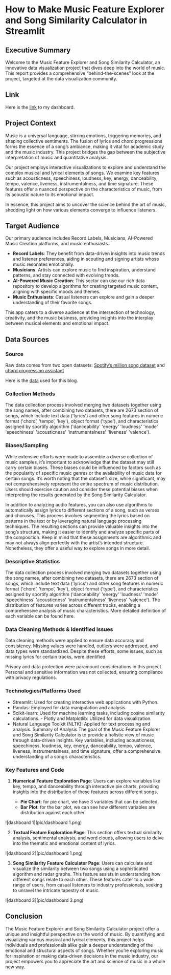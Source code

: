 # How to Make Music Feature Explorer and Song Similarity Calculator in Streamlit

## Executive Summary
Welcome to the Music Feature Explorer and Song Similarity Calculator, an innovative data visualization project that dives deep into the world of music. This report provides a comprehensive “behind-the-scenes” look at the project, targeted at the data visualization community.

## Link
Here is the [link](https://similarity-calculator-dashboard.streamlit.app/) to my dashboard.

## Project Context
Music is a universal language, stirring emotions, triggering memories, and shaping collective sentiments. The fusion of lyrics and chord progressions forms the essence of a song’s ambiance, making it vital for academic study and the music industry. This project bridges the gap between the subjective interpretation of music and quantitative analysis.

Our project employs interactive visualizations to explore and understand the complex musical and lyrical elements of songs. We examine key features such as acousticness, speechiness, loudness, key, energy, danceability, tempo, valence, liveness, instrumentalness, and time signature. These features offer a nuanced perspective on the characteristics of music, from its acoustic nature to its emotional impact.

In essence, this project aims to uncover the science behind the art of music, shedding light on how various elements converge to influence listeners.

## Target Audience
Our primary audience includes Record Labels, Musicians, AI-Powered Music Creation platforms, and music enthusiasts.

- **Record Labels**: They benefit from data-driven insights into music trends and listener preferences, aiding in scouting and signing artists whose music resonates emotionally.
- **Musicians**: Artists can explore music to find inspiration, understand patterns, and stay connected with evolving trends.
- **AI-Powered Music Creation**: This sector can use our rich data repository to develop algorithms for creating targeted music content, aligning with specific moods and themes.
- **Music Enthusiasts**: Casual listeners can explore and gain a deeper understanding of their favorite songs.

This app caters to a diverse audience at the intersection of technology, creativity, and the music business, providing insights into the interplay between musical elements and emotional impact.

## Data Sources

### Source
Raw data comes from two open datasets: [Spotify’s million song dataset](https://www.kaggle.com/datasets/notshrirang/spotify-million-song-dataset) and [chord progression assistant](https://github.com/jhamer90811/chord_progression_assistant)

Here is the [data](https://drive.google.com/file/d/1PAOgpCD7hJ0ddUF729vTg1rHsCgpjY8n/view?usp=drive_link) used for this blog.

### Collection Methods
The data collection process involved merging two datasets together using the song names, after combining two datasets, there are 2673 section of songs, which include text data ('lyrics') and other song features in numeric format ('chord’, 'tempo’, 'key'), object format ('type'), and characteristics assigned by sportify algorithm ('danceability' 'energy' 'loudness' 'mode' 'speechiness' 'acousticness' 'instrumentalness' 'liveness' 'valence').

### Biases/Sampling
While extensive efforts were made to assemble a diverse collection of music samples, it’s important to acknowledge that the dataset may still carry certain biases. These biases could be influenced by factors such as the popularity of specific music genres or the availability of music data for certain songs. It’s worth noting that the dataset’s size, while significant, may not comprehensively represent the entire spectrum of music distribution. Users should exercise caution and consider these potential biases when interpreting the results generated by the Song Similarity Calculator.

In addition to analyzing audio features, you can also use algorithms to automatically assign lyrics to different sections of a song, such as verses and choruses. This process involves segmenting the lyrics based on patterns in the text or by leveraging natural language processing techniques. The resulting sections can provide valuable insights into the song’s structure, making it easier to identify and analyze specific parts of the composition. Keep in mind that these assignments are algorithmic and may not always align perfectly with the artist’s intended structure. Nonetheless, they offer a useful way to explore songs in more detail.

### Descriptive Statistics
The data collection process involved merging two datasets together using the song names, after combining two datasets, there are 2673 section of songs, which include text data ('lyrics') and other song features in numeric format ('chord’, 'tempo’, 'key'), object format ('type'), and characteristics assigned by sportify algorithm ('danceability' 'energy' 'loudness' 'mode' 'speechiness' 'acousticness' 'instrumentalness' 'liveness' 'valence'). The distribution of features varies across different tracks, enabling a comprehensive analysis of music characteristics. More detailed definition of each variable can be found here.
   
### Data Cleaning Methods & Identified Issues
Data cleaning methods were applied to ensure data accuracy and consistency. Missing values were handled, outliers were addressed, and data types were standardized. Despite these efforts, some issues, such as missing lyrics for certain tracks, were identified.

Privacy and data protection were paramount considerations in this project. Personal and sensitive information was not collected, ensuring compliance with privacy regulations.

### Technologies/Platforms Used
- Streamlit: Used for creating interactive web applications with Python.
- Pandas: Employed for data manipulation and analysis.
- Scikit-learn: Used for machine learning tasks, including cosine similarity calculations. - Plotly and Matplotlib: Utilized for data visualization.
- Natural Language Toolkit (NLTK): Applied for text processing and analysis.
Summary of Analysis
The goal of the Music Feature Explorer and Song Similarity Calculator is to provide a holistic view of music through data-driven insights. Key variables, including acousticness, speechiness, loudness, key, energy, danceability, tempo, valence, liveness, instrumentalness, and time signature, offer a comprehensive understanding of a song’s characteristics.

### Key Features and Code
1. **Numerical Feature Exploration Page**: Users can explore variables like key, tempo, and danceability through interactive pie charts, providing insights into the distribution of these features across different songs.

    - **Pie Chart**: for pie chart, we have 3 variables that can be selected.
    - **Bar Plot**: for the bar plot, we can see how different variables are distribution
against each other.

![dashboard 1](pic/dashboard 1.png)

2. **Textual Feature Exploration Page**: This section offers textual similarity analysis, sentimental analysis, and word clouds, allowing users to delve into the thematic and emotional content of lyrics.

![dashboard 2](pic/dashboard 1.png)

3. **Song Similarity Feature Calculator Page**: Users can calculate and visualize the similarity between two songs using a sophisticated algorithm and radar graphs. This feature assists in understanding how different songs relate to each other.
 These features cater to a wide range of users, from casual listeners to industry professionals, seeking to unravel the intricate tapestry of music.

![dashboard 3](pic/dashboard 3.png)

## Conclusion
The Music Feature Explorer and Song Similarity Calculator project offer a unique and insightful perspective on the world of music. By quantifying and visualizing various musical and lyrical elements, this project helps individuals and professionals alike gain a deeper understanding of the emotional and structural aspects of songs. Whether you’re exploring music for inspiration or making data-driven decisions in the music industry, our project empowers you to appreciate the art and science of music in a whole new way.
